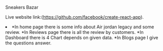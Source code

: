 Sneakers Bazar

Live website link:(https://github.com/facebook/create-react-app).

<li>
*In home page there is some info about Air jordan legacy and some review.
*In Reviews page there is all the review by customers.
*In Dashboard there is 4 Chart depends on given data.
*In Blogs page I give the questions answer.
</li>
